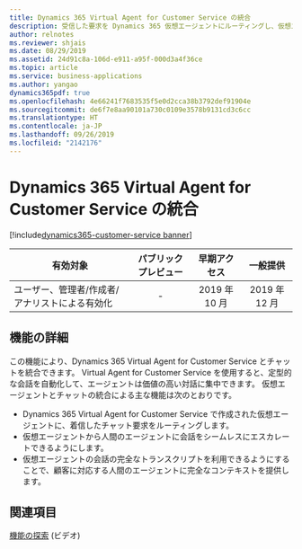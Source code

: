 ```yaml
---
title: Dynamics 365 Virtual Agent for Customer Service の統合
description: 受信した要求を Dynamics 365 仮想エージェントにルーティングし、仮想エージェントから人間のエージェントに会話を完全なコンテキストでエスカレートします。
author: relnotes
ms.reviewer: shjais
ms.date: 08/29/2019
ms.assetid: 24d91c8a-106d-e911-a95f-000d3a4f36ce
ms.topic: article
ms.service: business-applications
ms.author: yangao
dynamics365pdf: true
ms.openlocfilehash: 4e66241f7683535f5e0d2cca38b3792def91904e
ms.sourcegitcommit: de6f7e8aa90101a730c0109e3578b9131cd3c6cc
ms.translationtype: HT
ms.contentlocale: ja-JP
ms.lasthandoff: 09/26/2019
ms.locfileid: "2142176"
---
```

# <a name="integration-with-dynamics-365-virtual-agent-for-customer-service"></a>Dynamics 365 Virtual Agent for Customer Service の統合
[!include[dynamics365-customer-service banner](../includes/dynamics365-customer-service.md)]

| 有効対象    |  パブリック プレビュー | 早期アクセス | 一般提供 | 
| ---------- | :----------: |:----------: |:----------: |
|ユーザー、管理者/作成者/アナリストによる有効化|-|2019 年 10 月| 2019 年 12 月|






## <a name="feature-details"></a>機能の詳細
<!--feature detail start -->
この機能により、Dynamics 365 Virtual Agent for Customer Service とチャットを統合できます。 Virtual Agent for Customer Service を使用すると、定型的な会話を自動化して、エージェントは価値の高い対話に集中できます。 仮想エージェントとチャットの統合による主な機能は次のとおりです。

- Dynamics 365 Virtual Agent for Customer Service で作成された仮想エージェントに、着信したチャット要求をルーティングします。
- 仮想エージェントから人間のエージェントに会話をシームレスにエスカレートできるようにします。
- 仮想エージェントの会話の完全なトランスクリプトを利用できるようにすることで、顧客に対応する人間のエージェントに完全なコンテキストを提供します。
<!--feature detail end -->












## <a name="see-also"></a>関連項目
[機能の探索](https://aka.ms/ROGCS19RW2ROV2) (ビデオ)
